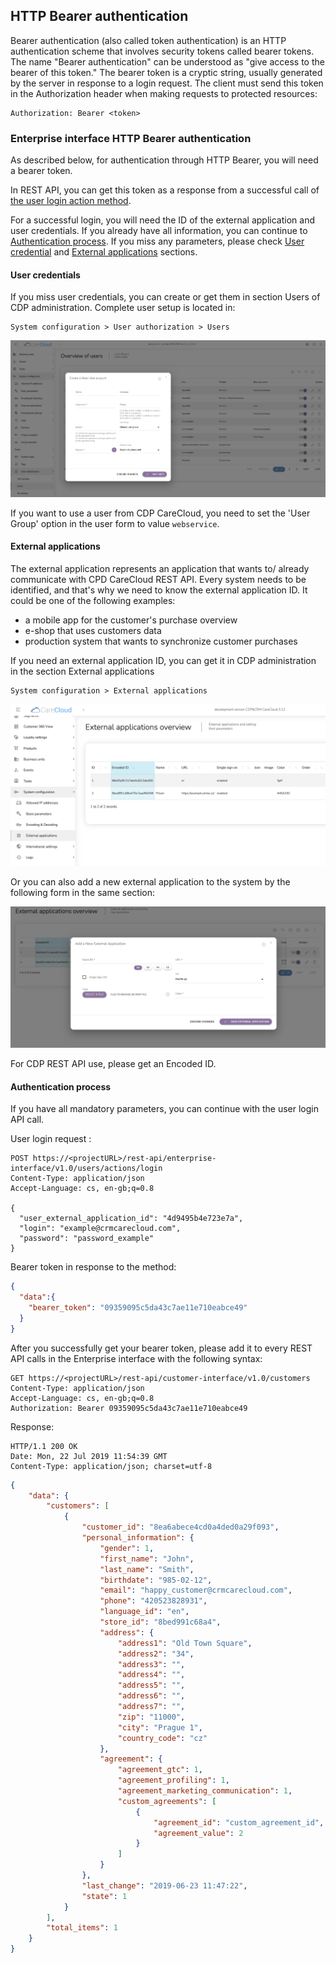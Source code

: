 ## HTTP Bearer authentication
Bearer authentication (also called token authentication) is an HTTP authentication scheme that involves security tokens called bearer tokens. The name "Bearer authentication" can be understood as "give access to the bearer of this token." The bearer token is a cryptic string, usually generated by the server in response to a login request. The client must send this token in the Authorization header when making requests to protected resources:

```http request
Authorization: Bearer <token>
```

### Enterprise interface HTTP Bearer authentication

As described below, for authentication through HTTP Bearer, you will need a bearer token.

In REST API, you can get this token as a response from a successful call of [the user login action method](#operation/postUserLogin).


For a successful login, you will need the ID of the external application and user credentials.
If you already have all information, you can continue to [Authentication process](#authentication-process). If you miss any parameters, please check [User credential](#user-credentials) and [External applications](#external-applications) sections.


#### User credentials

If you miss user credentials, you can create or get them in section Users of CDP administration.
Complete user setup is located in:
```text
System configuration > User authorization > Users
```

<img src="img/user_add.png">

If you want to use a user from CDP CareCloud, you need to set the 'User Group' option in the user form to value `webservice`.

#### External applications
The external application represents an application that wants to/ already communicate with CPD CareCloud REST API. Every system needs to be identified, and that's why we need to know the external application ID.
It could be one of the following examples:
- a mobile app for the customer's purchase overview
- e-shop that uses customers data
- production system that wants to synchronize customer purchases

If you need an external application ID, you can get it in CDP administration in the section External applications
```text
System configuration > External applications
```

<img src="img/external_app_overview.png"> <br/>


Or you can also add a new external application to the system by the following form in the same section:


<img src="img/external_app_add.png"> <br/>


For CDP REST API use, please get an Encoded ID.

#### Authentication process
If you have all mandatory parameters, you can continue with the user login API call.

User login request :

```http request
POST https://<projectURL>/rest-api/enterprise-interface/v1.0/users/actions/login
Content-Type: application/json
Accept-Language: cs, en-gb;q=0.8

{
  "user_external_application_id": "4d9495b4e723e7a",
  "login": "example@crmcarecloud.com",
  "password": "password_example"
}
```

Bearer token in response to the method:

```json
{
  "data":{
    "bearer_token": "09359095c5da43c7ae11e710eabce49"
  }
}
```


After you successfully get your bearer token, please add it to every REST API calls in the Enterprise interface with the following syntax:

```http request
GET https://<projectURL>/rest-api/customer-interface/v1.0/customers
Content-Type: application/json
Accept-Language: cs, en-gb;q=0.8
Authorization: Bearer 09359095c5da43c7ae11e710eabce49
```

Response:

```http request
HTTP/1.1 200 OK
Date: Mon, 22 Jul 2019 11:54:39 GMT
Content-Type: application/json; charset=utf-8
```

```json
{
    "data": {
        "customers": [
            {
                "customer_id": "8ea6abece4cd0a4ded0a29f093",
                "personal_information": {
                    "gender": 1,
                    "first_name": "John",
                    "last_name": "Smith",
                    "birthdate": "985-02-12",
                    "email": "happy_customer@crmcarecloud.com",
                    "phone": "420523828931",
                    "language_id": "en",
                    "store_id": "8bed991c68a4",
                    "address": {
                        "address1": "Old Town Square",
                        "address2": "34",
                        "address3": "",
                        "address4": "",
                        "address5": "",
                        "address6": "",
                        "address7": "",
                        "zip": "11000",
                        "city": "Prague 1",
                        "country_code": "cz"
                    },
                    "agreement": {
                        "agreement_gtc": 1,
                        "agreement_profiling": 1,
                        "agreement_marketing_communication": 1,
                        "custom_agreements": [
                            {
                                "agreement_id": "custom_agreement_id",
                                "agreement_value": 2
                            }
                        ]
                    }
                },
                "last_change": "2019-06-23 11:47:22",
                "state": 1
            }
        ],
        "total_items": 1
    }
}
```